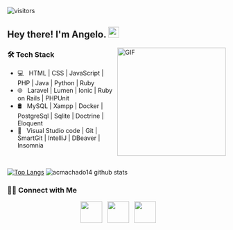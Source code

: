 

<!--
**acmachado14/acmachado14** is a ✨ _special_ ✨ repository because its `README.md` (this file) appears on your GitHub profile.

Here are some ideas to get you started:

- 🔭 I’m currently working on ...
- 🌱 I’m currently learning ...
- 👯 I’m looking to collaborate on ...
- 🤔 I’m looking for help with ...
- 💬 Ask me about ...
- 📫 How to reach me: ...
- 😄 Pronouns: ...
- ⚡ Fun fact: ...
-->
![visitors](https://visitor-badge.glitch.me/badge?page_id=acmachado14.visitor-badge)

<h2> Hey there! I'm Angelo. <img src="https://github.com/souvikguria98/souvikguria98/blob/master/Hi.gif" width="25"></h2>
<img align="right" alt="GIF" src="https://files.readme.io/8c11911-senior-front-end-developer-openings-1.gif" width="250"/>

<!--
<h3> 👨🏻‍💻 About Me </h3>
- 🔭 &nbsp; I’m currently learning Flutter Application Development
- 🤔 &nbsp; Exploring new technologies and developing software solutions and quick hacks.
- 🎓 &nbsp; Studying Computer Science, computer programming and Mathematics.
- 💼 &nbsp; Android developer and front-end web developer.
- 🌱 &nbsp; Enthusiast in cyber Security and Artificial Intelligence .
- ✍️ &nbsp; Watching Anime and trying out latest design trends as hobbies/side hustles.
- ☕ &nbsp; I belive, a perfect cup of coffee can be the ultimate solution for any stress. 
-->

<h3>🛠 Tech Stack</h3>

- 💻 &nbsp; HTML | CSS | JavaScript | PHP | Java | Python | Ruby
- 🌐 &nbsp; Laravel | Lumen | Ionic | Ruby on Rails | PHPUnit
- 🛢 &nbsp; MySQL | Xampp | Docker | PostgreSql | Sqlite | Doctrine | Eloquent
- 🔧 &nbsp; Visual Studio code | Git | SmartGit | IntelliJ | DBeaver | Insomnia


<!--<img align="center" src="https://github-readme-stats.vercel.app/api?username=caduxl007&include_all_commits=true&count_private=true&show_icons=true&line_height=20&title_color=7A7ADB&icon_color=2234AE&text_color=D3D3D3&bg_color=0,000000,130F40" alt="devSouvik's Github Stats"> -->

</br>

[![Top Langs](https://github-readme-stats.vercel.app/api/top-langs/?username=acmachado14&layout=demo&text_color=daf7dc&theme=ayu-mirage)](https://github.com/caduxl007/github-readme-stats)               ![acmachado14 github stats](https://github-readme-stats.vercel.app/api?username=acmachado14&show_icons=true&theme=ayu-mirage)


<h3> 🤝🏻 Connect with Me </h3>

<p align="center">  
&nbsp; <a href="https://www.instagram.com/acmachado_14/" target="_blank" rel="noopener noreferrer"><img src="https://img.icons8.com/plasticine/100/000000/instagram-new.png" width="50" /></a>  
&nbsp; <a href="https://www.linkedin.com/in/%C3%A2ngelo-cupertino-9456b41b6/" target="_blank" rel="noopener noreferrer"><img src="https://img.icons8.com/plasticine/100/000000/linkedin.png" width="50" /></a>
&nbsp; <a href="cupertinoangelo13@gmail.com" target="_blank" rel="noopener noreferrer"><img src="https://img.icons8.com/plasticine/100/000000/gmail.png"  width="50" /></a>
</p>

<!--⭐️ From [devSouvik](https://github.com/caduxl007) --> 
